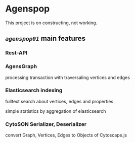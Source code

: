 # Agenspop

This project is on constructing, not working.
 
## _`agenspop01`_ main features

### Rest-API

### AgensGraph

processing transaction with traversaling vertices and edges

### Elasticsearch indexing

fulltext search about vertices, edges and properties

simple statistics by aggregation of elasticsearch
 
### CytoSON Serializer, Deserializer

convert Graph, Vertices, Edges to Objects of Cytoscape.js  
